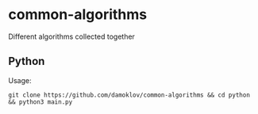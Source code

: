 # common-algorithms
Different algorithms collected together


## Python
Usage: 
```shell script
git clone https://github.com/damoklov/common-algorithms && cd python && python3 main.py
```